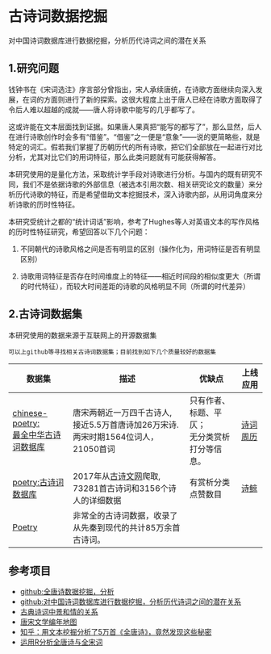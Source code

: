 
# 古诗词数据挖掘

对中国诗词数据库进行数据挖掘，分析历代诗词之间的潜在关系

## 1.研究问题

钱钟书在《宋词选注》序言部分曾指出，宋人承续唐统，在诗歌方面继续向深入发展，在词的方面则进行了新的探索。这很大程度上出于唐人已经在诗歌方面取得了令后人难以超越的成就——唐人将诗歌中能写的几乎都写了。

这或许能在文本层面找到证据。如果唐人果真把“能写的都写了”，那么显然，后人在进行诗歌创作时会多有“借鉴”。“借鉴”之一便是“意象”——说的更简略些，就是特定的词汇。假若我们掌握了历朝历代的所有诗歌，把它们全部放在一起进行对比分析，尤其对比它们的用词特征，那么此类问题就有可能获得解答。

本研究使用的是量化方法，采取统计学手段对诗歌进行分析。与国内的既有研究不同，我们不是依据诗歌的外部信息（被选本引用次数、相关研究论文的数量）来分析历代诗歌的特征，而是希望借助文本挖掘技术，深入诗歌内部，从用词角度来分析诗歌的历时性特征。

本研究受统计之都的“统计词话”影响，参考了Hughes等人对英语文本的写作风格的历时性特征研究，希望回答以下几个问题：

1. 不同朝代的诗歌风格之间是否有明显的区别（操作化为，用词特征是否有明显区别）

2. 诗歌用词特征是否存在时间维度上的特征——相近时间段的相似度更大（所谓的时代特征），而较大时间差距的诗歌的风格明显不同（所谓的时代差异）

## 2.古诗词数据集

本研究使用的数据来源于互联网上的开源数据集
```
可以上github等寻找相关古诗词数据集；目前找到如下几个质量较好的数据集
```

| 数据集                                                       | 描述                                                         | 优缺点                                           | 上线应用                                         |
| ------------------------------------------------------------ | ------------------------------------------------------------ | ------------------------------------------------ | ------------------------------------------------ |
| [chinese-poetry:<br>最全中华古诗词数据库](https://github.com/chinese-poetry/chinese-poetry) | 唐宋两朝近一万四千古诗人,<br> 接近5.5万首唐诗加26万宋诗. <br> 两宋时期1564位词人，21050首词 | 只有作者、标题、平仄；<br>无分类赏析打分等信息。 | [诗词周历](https://shici.store/poetry-calendar/) |
| [poetry:古诗词数据库](https://github.com/hujiaweibujidao/poetry) | 2017年从[古诗文网](http://www.gushiwen.org/)爬取,<br>73281首古诗词和3156个诗人的详细数据 | 有赏析分类点赞数目                               | [诗鲸](http://site.pocketpoetry.club)            |
| [Poetry](https://github.com/Werneror/Poetry)                 | 非常全的古诗词数据，收录了从先秦到现代的共计85万余首古诗词。 |         |                                         |                                                  |


## 参考项目
- [github:全唐诗数据挖掘，分析](https://github.com/router8008/poetry-mining)
- [github:对中国诗词数据库进行数据挖掘，分析历代诗词之间的潜在关系](https://github.com/cmldyu/chinese-poem-analysis)
- [古典诗词中景和情的关系](http://www.360doc.com/content/15/0210/13/11498314_447669374.shtml)
- [唐宋文学编年地图](https://sou-yun.cn/MPoetLifeMap.aspx)
- [知乎：用文本挖掘分析了5万首《全唐诗》，竟然发现这些秘密](https://zhuanlan.zhihu.com/p/45415824)
- [运用R分析全唐诗与全宋词](https://zhuanlan.zhihu.com/p/24947874)

